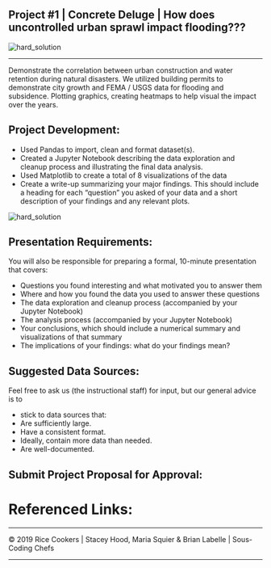 ## Project #1  | Concrete Deluge | How does uncontrolled urban sprawl impact flooding???
![hard_solution](Images/rice-cookers-project1.jpg)

- - -
Demonstrate the correlation between urban construction and water retention during natural disasters. We utilized building permits to demonstrate city growth and FEMA / USGS data for flooding and subsidence. Plotting graphics, creating heatmaps to help visual the impact over the years.



## Project Development:

* Used Pandas to import, clean and format dataset(s).
* Created a Jupyter Notebook describing the data exploration and cleanup process and illustrating the final data analysis.
* Used Matplotlib to create a total of 8 visualizations of the data
* Create a write-up summarizing your major findings. This should include a heading for each “question” you asked of your data and a short description of your findings and any relevant plots.

![hard_solution](Images/land.gif)

## Presentation Requirements:
You will also be responsible for preparing a formal, 10-minute presentation that covers:

* Questions you found interesting and what motivated you to answer them
* Where and how you found the data you used to answer these questions
* The data exploration and cleanup process (accompanied by your Jupyter Notebook)
* The analysis process (accompanied by your Jupyter Notebook)
* Your conclusions, which should include a numerical summary and visualizations of that summary
* The implications of your findings: what do your findings mean?

## Suggested Data Sources:

Feel free to ask us (the instructional staff) for input, but our general advice is to
* stick to data sources that:
* Are sufficiently large.
* Have a consistent format.
* Ideally, contain more data than needed.
* Are well-documented.

## Submit Project Proposal for Approval:


# Referenced Links:


- - -

© 2019 Rice Cookers | Stacey Hood, Maria Squier & Brian Labelle | Sous-Coding Chefs

- - -
